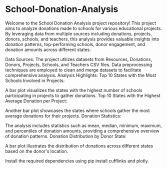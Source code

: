 # School-Donation-Analysis

Welcome to the School Donation Analysis project repository! This project aims to analyze donations made to schools for various educational projects. By leveraging data from multiple sources including donations, projects, donors, schools, and teachers, this analysis provides valuable insights into donation patterns, top-performing schools, donor engagement, and donation amounts across different states.

Data Sources:
The project utilizes datasets from Resources, Donations, Donors, Projects, Schools, and Teachers CSV files.
Data preprocessing techniques are employed to clean and merge datasets to facilitate comprehensive analysis.
Analysis Highlights:
Top 10 States with the Most Schools Involved in Projects:

A bar plot visualizes the states with the highest number of schools participating in projects to gather donations.
Top 10 States with the Highest Average Donation per Project:

Another bar plot showcases the states where schools gather the most average donations for their projects.
Donation Statistics:

The analysis includes statistics such as mean, median, minimum, maximum, and percentiles of donation amounts, providing a comprehensive overview of donation patterns.
Donation Distribution by Donor State:

A bar plot illustrates the distribution of donations across different states based on the donor's location.

Install the required dependencies using pip install cufflinks and plotly.
